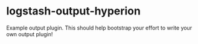 # logstash-output-hyperion
Example output plugin. This should help bootstrap your effort to write your own output plugin!
